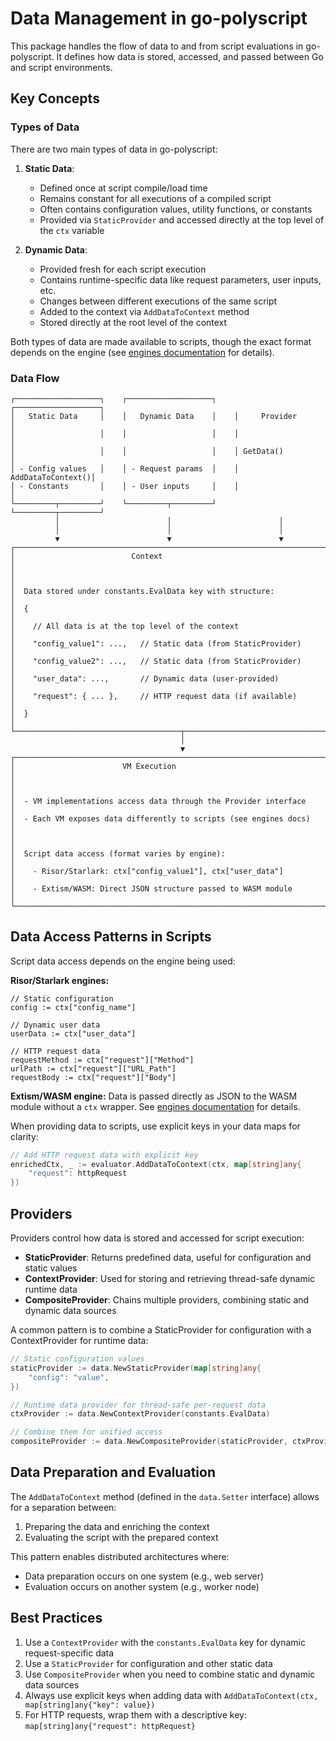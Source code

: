 # Data Management in go-polyscript

This package handles the flow of data to and from script evaluations in go-polyscript. It defines how data is stored, accessed, and passed between Go and script environments.

## Key Concepts

### Types of Data

There are two main types of data in go-polyscript:

1. **Static Data**: 
   - Defined once at script compile/load time
   - Remains constant for all executions of a compiled script
   - Often contains configuration values, utility functions, or constants
   - Provided via `StaticProvider` and accessed directly at the top level of the `ctx` variable

2. **Dynamic Data**:
   - Provided fresh for each script execution
   - Contains runtime-specific data like request parameters, user inputs, etc.
   - Changes between different executions of the same script
   - Added to the context via `AddDataToContext` method
   - Stored directly at the root level of the context

Both types of data are made available to scripts, though the exact format depends on the engine (see [engines documentation](../engines/README.md#engine-specific-data-handling) for details).

### Data Flow

```
┌───────────────────┐    ┌───────────────────┐    ┌───────────────────┐
│   Static Data     │    │   Dynamic Data    │    │     Provider      │
│                   │    │                   │    │                   │
│                   │    │                   │    │ GetData()         │
│ - Config values   │    │ - Request params  │    │ AddDataToContext()│
│ - Constants       │    │ - User inputs     │    │                   │
└─────────┬─────────┘    └─────────┬─────────┘    └─────────┬─────────┘
          │                        │                        │
          │                        │                        │
          ▼                        ▼                        ▼
┌─────────────────────────────────────────────────────────────────────┐
│                          Context                                    │
│                                                                     │
│  Data stored under constants.EvalData key with structure:           │
│  {                                                                  │
│    // All data is at the top level of the context                   │
│    "config_value1": ...,   // Static data (from StaticProvider)     │
│    "config_value2": ...,   // Static data (from StaticProvider)     │
│    "user_data": ...,       // Dynamic data (user-provided)          │
│    "request": { ... },     // HTTP request data (if available)      │
│  }                                                                  │
└─────────────────────────────────────┬───────────────────────────────┘
                                      │
                                      ▼
┌─────────────────────────────────────────────────────────────────────┐
│                        VM Execution                                 │
│                                                                     │
│  - VM implementations access data through the Provider interface    │
│  - Each VM exposes data differently to scripts (see engines docs)   │
│                                                                     │
│  Script data access (format varies by engine):                      │
│    - Risor/Starlark: ctx["config_value1"], ctx["user_data"]         │
│    - Extism/WASM: Direct JSON structure passed to WASM module       │
└─────────────────────────────────────────────────────────────────────┘
```

## Data Access Patterns in Scripts

Script data access depends on the engine being used:

**Risor/Starlark engines:**
```
// Static configuration
config := ctx["config_name"]

// Dynamic user data
userData := ctx["user_data"]

// HTTP request data
requestMethod := ctx["request"]["Method"]
urlPath := ctx["request"]["URL_Path"]
requestBody := ctx["request"]["Body"]
```

**Extism/WASM engine:**
Data is passed directly as JSON to the WASM module without a `ctx` wrapper. See [engines documentation](../engines/README.md#engine-specific-data-handling) for details.

When providing data to scripts, use explicit keys in your data maps for clarity:

```go
// Add HTTP request data with explicit key
enrichedCtx, _ := evaluator.AddDataToContext(ctx, map[string]any{
    "request": httpRequest
})
```

## Providers

Providers control how data is stored and accessed for script execution:

- **StaticProvider**: Returns predefined data, useful for configuration and static values
- **ContextProvider**: Used for storing and retrieving thread-safe dynamic runtime data
- **CompositeProvider**: Chains multiple providers, combining static and dynamic data sources

A common pattern is to combine a StaticProvider for configuration with a ContextProvider for runtime data:

```go
// Static configuration values
staticProvider := data.NewStaticProvider(map[string]any{
    "config": "value",
})

// Runtime data provider for thread-safe per-request data
ctxProvider := data.NewContextProvider(constants.EvalData)

// Combine them for unified access
compositeProvider := data.NewCompositeProvider(staticProvider, ctxProvider)
```

## Data Preparation and Evaluation

The `AddDataToContext` method (defined in the `data.Setter` interface) allows for a separation between:

1. Preparing the data and enriching the context
2. Evaluating the script with the prepared context

This pattern enables distributed architectures where:
- Data preparation occurs on one system (e.g., web server)
- Evaluation occurs on another system (e.g., worker node)

## Best Practices

1. Use a `ContextProvider` with the `constants.EvalData` key for dynamic request-specific data
2. Use a `StaticProvider` for configuration and other static data
3. Use `CompositeProvider` when you need to combine static and dynamic data sources
4. Always use explicit keys when adding data with `AddDataToContext(ctx, map[string]any{"key": value})`
5. For HTTP requests, wrap them with a descriptive key: `map[string]any{"request": httpRequest}`